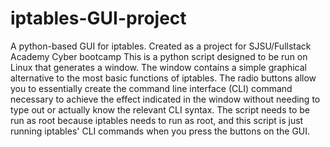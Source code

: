 # iptables-GUI-project
A python-based GUI for iptables. Created as a project for SJSU/Fullstack Academy Cyber bootcamp
This is a python script designed to be run on Linux that generates a window. The window contains a simple graphical alternative to the most basic functions of iptables.
The radio buttons allow you to essentially create the command line interface (CLI) command necessary to achieve the effect indicated in the window without needing to type out or actually know the relevant CLI syntax. 
The script needs to be run as root because iptables needs to run as root, and this script is just running iptables' CLI commands when you press the buttons on the GUI.
